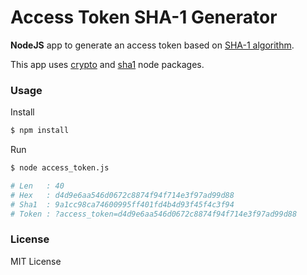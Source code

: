 # Access Token SHA-1 Generator

**NodeJS** app to generate an access token based on [SHA-1 algorithm](http://en.wikipedia.org/wiki/SHA-1).

This app uses [crypto](http://nodejs.org/api/crypto.html) and [sha1](https://github.com/pvorb/node-sha1) node packages.

### Usage

Install

```sh
$ npm install
```

Run

```sh
$ node access_token.js

# Len   : 40
# Hex   : d4d9e6aa546d0672c8874f94f714e3f97ad99d88
# Sha1  : 9a1cc98ca74600995ff401fd4b4d93f45f4c3f94
# Token : ?access_token=d4d9e6aa546d0672c8874f94f714e3f97ad99d88
```

### License
MIT License
